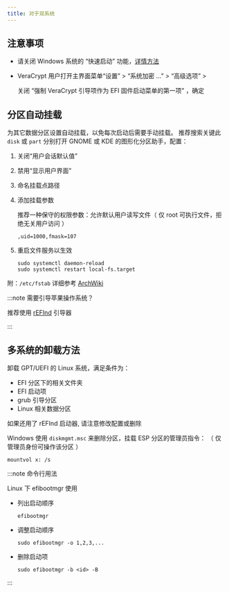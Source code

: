 ```yaml
---
title: 对于双系统
---
```


## 注意事项

- 请关闭 Windows 系统的 “快速启动” 功能，<a href="/docs/setup-mswin/first-run#双系统" target="_blank" >详情方法</a>
- VeraCrypt 用户打开主界面菜单“设置” > “系统加密 ...” > “高级选项” >

  关闭 “强制 VeraCrypt 引导项作为 EFI 固件启动菜单的第一项” ，确定

## 分区自动挂载

为其它数据分区设置自动挂载，以免每次启动后需要手动挂载。
推荐搜索关键此 `disk` 或 `part` 分别打开 GNOME 或 KDE 的图形化分区助手，配置：

1.  关闭“用户会话默认值”
2.  禁用“显示用户界面”
3.  命名挂载点路径
4.  添加挂载参数

    推荐一种保守的权限参数：允许默认用户读写文件（ 仅 root 可执行文件，拒绝无关用户访问 ）

        ,uid=1000,fmask=107

5.  重启文件服务以生效

        sudo systemctl daemon-reload
        sudo systemctl restart local-fs.target

附：`/etc/fstab` 详细参考 [ArchWiki](https://wiki.archlinux.org/title/Fstab)

:::note 需要引导苹果操作系统？

推荐使用 [rEFInd](/docs/manual/win/refind) 引导器

:::

## 多系统的卸载方法

卸载 GPT/UEFI 的 Linux 系统，满足条件为：

- EFI 分区下的相关文件夹
- EFI 启动项
- grub 引导分区
- Linux 相关数据分区

如果还用了 rEFInd 启动器, 请注意修改配置或删除

Windows 使用 `diskmgmt.msc` 来删除分区，挂载 ESP 分区的管理员指令：
（ 仅管理员身份可操作该分区 ）

    mountvol x: /s

:::note 命令行用法

Linux 下 efibootmgr 使用

- 列出启动顺序

      efibootmgr

- 调整启动顺序

      sudo efibootmgr -o 1,2,3,...

- 删除启动项

      sudo efibootmgr -b <id> -B

:::

<!--
## 其它

启动切换助手 [Inokinoki/QEFIEntryManager](https://github.com/Inokinoki/QEFIEntryManager)
[下载](https://github.com/Inokinoki/QEFIEntryManager/releases/latest)
-->
